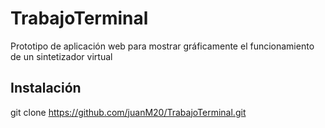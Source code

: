 # TrabajoTerminal
Prototipo de aplicación web para mostrar gráficamente el funcionamiento de un sintetizador virtual

## Instalación
git clone https://github.com/juanM20/TrabajoTerminal.git

